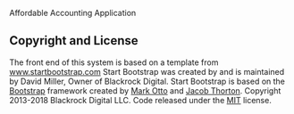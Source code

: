 Affordable Accounting Application







## Copyright and License
The front end of this system is based on a template from www.startbootstrap.com
Start Bootstrap was created by and is maintained by David Miller, Owner of Blackrock Digital.
Start Bootstrap is based on the [Bootstrap](http://getbootstrap.com/) framework created by [Mark Otto](https://twitter.com/mdo) and [Jacob Thorton](https://twitter.com/fat).
Copyright 2013-2018 Blackrock Digital LLC. Code released under the [MIT](https://github.com/BlackrockDigital/startbootstrap-sb-admin-2/blob/gh-pages/LICENSE) license.
